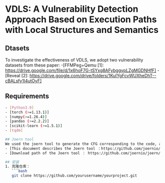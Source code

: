 # VDLS: A Vulnerability Detection Approach Based on Execution Paths with Local Structures and Semantics

## Dtasets
To investigate the effectiveness of VDLS, we adopt two vulnerability datasets from these paper:
-[FFMPeg+Qemu [1]: https://drive.google.com/file/d/1x6hoF7G-tSYxg8AFybggypLZgMGDNHfF]
-[Reveal [2]: https://drive.google.com/drive/folders/1KuIYgFcvWUXheDhT--cBALsfy1I4utOyF]

## Requirements
```bash
- [Python3.9]
- [torch (>=1.13.1)]
- [numpy(>=1.26.4)]
- [pandas (>=2.2.2)]
- [scikit-learn (>=1.5.1)]
- [tqdm]

## Joern tool
We used the joern tool to generate the CFG corresponding to the code, and the corresponding version can be selected between Joern-Cli1.1.260 and Joern-Cli1.1.700.
- [This document describes the Joern tool ：https://github.com/joernio/joern/releases?page=59 ] 
- [Download path of the Joern tool ： https://github.com/joernio/joern/releases?page=59]  

## 安装
1. 克隆仓库：
   ```bash
   git clone https://github.com/yourusername/yourproject.git
